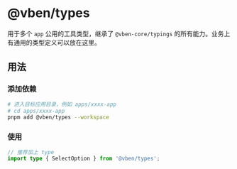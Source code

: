 # @vben/types

用于多个 `app` 公用的工具类型，继承了 `@vben-core/typings` 的所有能力。业务上有通用的类型定义可以放在这里。

## 用法

### 添加依赖

```bash
# 进入目标应用目录，例如 apps/xxxx-app
# cd apps/xxxx-app
pnpm add @vben/types --workspace
```

### 使用

```ts
// 推荐加上 type
import type { SelectOption } from '@vben/types';
```
